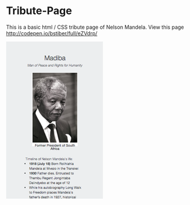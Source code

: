 # Tribute-Page
This is a basic html / CSS tribute page of Nelson Mandela.  View this page http://codepen.io/bstiber/full/eZVdrp/

![alt text](screenshot_tribute_page.png "Backgorund image")
